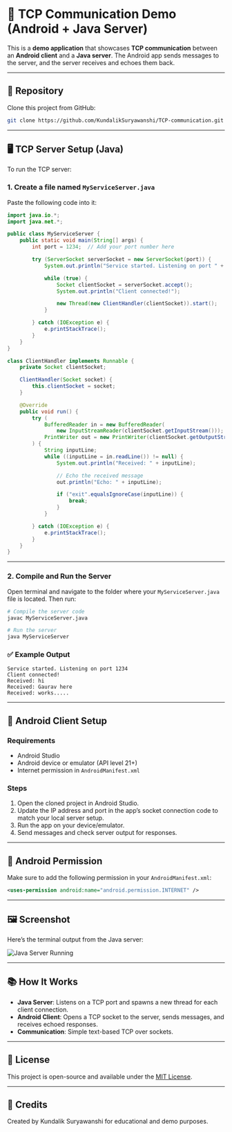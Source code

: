
# 📡 TCP Communication Demo (Android + Java Server)

This is a **demo application** that showcases **TCP communication** between an **Android client** and a **Java server**. The Android app sends messages to the server, and the server receives and echoes them back.

---

## 📁 Repository

Clone this project from GitHub:

```bash
git clone https://github.com/KundalikSuryawanshi/TCP-communication.git
```

---

## 🖥️ TCP Server Setup (Java)

To run the TCP server:

### 1. Create a file named `MyServiceServer.java`

Paste the following code into it:

```java
import java.io.*;
import java.net.*;

public class MyServiceServer {
    public static void main(String[] args) {
        int port = 1234;  // Add your port number here

        try (ServerSocket serverSocket = new ServerSocket(port)) {
            System.out.println("Service started. Listening on port " + port);

            while (true) {
                Socket clientSocket = serverSocket.accept();
                System.out.println("Client connected!");

                new Thread(new ClientHandler(clientSocket)).start();
            }

        } catch (IOException e) {
            e.printStackTrace();
        }
    }
}

class ClientHandler implements Runnable {
    private Socket clientSocket;

    ClientHandler(Socket socket) {
        this.clientSocket = socket;
    }

    @Override
    public void run() {
        try (
            BufferedReader in = new BufferedReader(
                new InputStreamReader(clientSocket.getInputStream()));
            PrintWriter out = new PrintWriter(clientSocket.getOutputStream(), true)
        ) {
            String inputLine;
            while ((inputLine = in.readLine()) != null) {
                System.out.println("Received: " + inputLine);

                // Echo the received message
                out.println("Echo: " + inputLine);

                if ("exit".equalsIgnoreCase(inputLine)) {
                    break;
                }
            }

        } catch (IOException e) {
            e.printStackTrace();
        }
    }
}
```

---

### 2. Compile and Run the Server

Open terminal and navigate to the folder where your `MyServiceServer.java` file is located. Then run:

```bash
# Compile the server code
javac MyServiceServer.java

# Run the server
java MyServiceServer
```

### ✅ Example Output

```
Service started. Listening on port 1234
Client connected!
Received: hi
Received: Gaurav here
Received: works.....
```

---

## 📱 Android Client Setup

### Requirements

- Android Studio
- Android device or emulator (API level 21+)
- Internet permission in `AndroidManifest.xml`

### Steps

1. Open the cloned project in Android Studio.
2. Update the IP address and port in the app’s socket connection code to match your local server setup.
3. Run the app on your device/emulator.
4. Send messages and check server output for responses.

---

## 🔐 Android Permission

Make sure to add the following permission in your `AndroidManifest.xml`:

```xml
<uses-permission android:name="android.permission.INTERNET" />
```

---

## 🖼️ Screenshot

Here’s the terminal output from the Java server:

![Java Server Running](c5dc01f2-92af-4a0c-97f4-1b9df1d95821.png)

---

## 📚 How It Works

- **Java Server**: Listens on a TCP port and spawns a new thread for each client connection.
- **Android Client**: Opens a TCP socket to the server, sends messages, and receives echoed responses.
- **Communication**: Simple text-based TCP over sockets.

---

## 📃 License

This project is open-source and available under the [MIT License](LICENSE).

---

## 🙌 Credits

Created by Kundalik Suryawanshi for educational and demo purposes.
